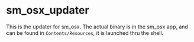 # sm_osx_updater

This is the updater for sm_osx. The actual binary is in the sm_osx app, and can be found in `Contents/Resources`, it is launched thru the shell.
